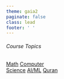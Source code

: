 ```yaml
---
theme: gaia2
paginate: false
class: lead
footer: ' '
---
```



<i class="fa-regular fa-house"></i>

###### Course Topics

<div class="dashboard-tiles">
  <a class="tile-link" href="math/index.html" style="--tile-bg-img:url('assets/2025-09-30-11-22-34.png');">Math</a>
  <a class="tile-link" href="cs/index.html" style="--tile-bg-img:url('assets/2025-09-30-14-40-00.png');">Computer<br>Science</a>
  <a class="tile-link" href="aiml/index.html" style="--tile-bg-img:url('assets/2025-09-30-14-32-40.png');">AI/ML</a>
  <a class="tile-link" href="quran/index.html" style="--tile-bg-img:url('assets/2025-09-30-14-29-13.png');">Quran</a>
</div>
